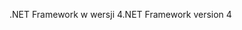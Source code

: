 <span data-ttu-id="7cfe5-101">.NET Framework w wersji 4</span><span class="sxs-lookup"><span data-stu-id="7cfe5-101">.NET Framework version 4</span></span>